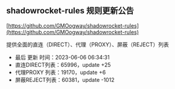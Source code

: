 ## shadowrocket-rules 规则更新公告

[https://github.com/GMOogway/shadowrocket-rules](https://github.com/GMOogway/shadowrocket-rules)

提供全面的直连（DIRECT）、代理（PROXY）、屏蔽（REJECT）列表
- 最后 更新 时间：2023-06-06 06:34:31
- 直连DIRECT列表：65996，update +25
- 代理PROXY 列表：19170，update +6
- 屏蔽REJECT列表：60381，update -1012